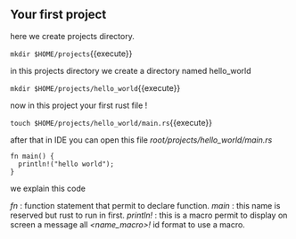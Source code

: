 ## Your first project

here we create projects directory.

`mkdir $HOME/projects`{{execute}}

in this projects directory we create a directory named hello_world

`mkdir $HOME/projects/hello_world`{{execute}}

now in this project your first rust file !

`touch $HOME/projects/hello_world/main.rs`{{execute}}

after that in IDE you can open this file *root/projects/hello_world/main.rs*

```
fn main() {
  println!("hello world");
}
```

we explain this code

*fn* : function statement that permit to declare function.
*main* : this name is reserved but rust to run in first.
*println!* : this is a macro permit to display on screen a message
all *<name_macro>!* id format to use a macro.
